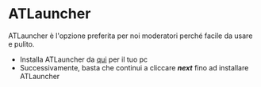 # ATLauncher
ATLauncher è l'opzione preferita per noi moderatori perché facile da usare e pulito.

- Installa ATLauncher da [qui](https://atlauncher.com/downloads) per il tuo pc
- Successivamente, basta che continui a cliccare ***next*** fino ad installare ATLauncher
